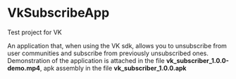 # VkSubscribeApp
Test project for VK

An application that, when using the VK sdk, allows you to unsubscribe from user communities and subscribe from previously unsubscribed ones.
Demonstration of the application is attached in the file <b>vk_subscriber_1.0.0-demo.mp4</b>, apk assembly in the file <b>vk_subscriber_1.0.0.apk</b>
